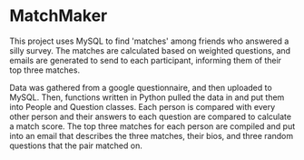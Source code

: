 # MatchMaker
This project uses MySQL to find 'matches' among friends who answered a silly survey.  The matches are calculated based on weighted questions, and emails are generated to send to each participant, informing them of their top three matches.

Data was gathered from a google questionnaire, and then uploaded to MySQL. Then, functions written in Python pulled the data in and put them into People and Question classes.  Each person is compared with every other person and their answers to each question are compared to calculate a match score.  The top three matches for each person are compiled and put into an email that describes the three matches, their bios, and three random questions that the pair matched on.
